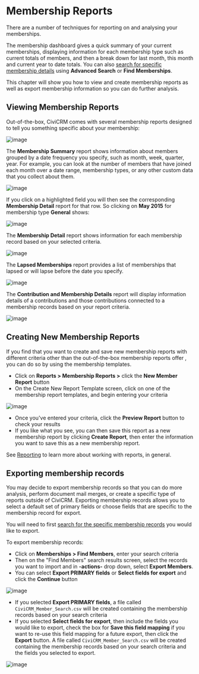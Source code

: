 # Membership Reports

There are a number of techniques for reporting on and analysing your
memberships.

The membership dashboard gives a quick summary of your current
memberships, displaying information for each membership type such as
current totals of members, and then a break down for last month, this
month and current year to date totals. You can also [search for specific membership details](/membership/finding-and-viewing-memberships.md#searching) using **Advanced Search** or **Find Memberships**.

This chapter will show you how to view and create membership reports as
well as export membership information so you can do further analysis.

## Viewing Membership Reports

Out-of-the-box, CiviCRM comes with several membership reports designed
to tell you something specific about your membership:

![image](/img/membership_report_list_1.png)


The **Membership Summary** report shows information about members
grouped by a date frequency you specify, such as month, week, quarter,
year. For example, you can look at the number of members that have
joined each month over a date range, membership types, or any other
custom data that you collect about them.

![image](/img/membership_summary_report.png)

If you click on a highlighted field you will then see the corresponding
**Membership Detail** report for that row. So clicking on **May 2015**
for membership type **General** shows:

![image](/img/membership_detail_from_summary_report.png)

The **Membership Detail** report shows information for each
membership record based on your selected criteria.

![image](/img/membership_detail_report.png)


The **Lapsed Memberships** report provides a list of memberships that
lapsed or will lapse before the date you specify.

![image](/img/membership_lapsed_report.png)


The **Contribution and Membership Details** report will display
information details of a contributions and those contributions connected
to a membership records based on your report criteria.

![image](/img/membership_contribution_report.png)

## Creating New Membership Reports

If you find that you want to create and save new membership reports with
different criteria other than the out-of-the-box membership reports
offer , you can do so by using the membership templates.

-   Click on **Reports > Membership Reports >** click the **New Member
    Report** button
-   On the Create New Report Template screen, click on one of the
    membership report templates, and begin entering your criteria

![image](/img/memberships_create_new_membership_report_1.png)

-   Once you've entered your criteria, click the **Preview Report**
    button to check your results
-   If you like what you see, you can then save this report as a new
    membership report by clicking **Create Report**, then enter the
    information you want to save this as a new membership report.

See [Reporting](/reporting/what-you-need-to-know.md) to learn more about working with reports, in general.

## Exporting membership records

You may decide to export membership records so that you can do more
analysis, perform document mail merges, or create a specific type of
reports outside of CiviCRM. Exporting membership records allows you to
select a default set of primary fields or choose fields that are
specific to the membership record for export.

You will need to first [search for the specific membership records](/membership/finding-and-viewing-memberships.md#searching) you
would like to export.

To export membership records:

-   Click on **Memberships > Find Members**, enter your search
    criteria
-   Then on the "Find Members" search results screen, select the records
    you want to import and in **-actions-** drop down, select **Export
    Members**.
-   You can select **Export PRIMARY fields** or **Select fields for
    export** and click the **Continue** button

![image](/img/memberships_export_memberships_screen.png)

-   If you selected **Export PRIMARY fields**, a file called
    `CiviCRM_Member_Search.csv` will be created containing the
    membership records based on your search criteria
-   If you selected **Select fields for export**, then include the
    fields you would like to export, check the box for **Save this field
    mapping** if you want to re-use this field mapping for a future
    export, then click the **Export** button. A file called
    `CiviCRM_Member_Search.csv` will be created containing the
    membership records based on your search criteria and the fields you
    selected to export.

![image](/img/memberships_select_fields_to_export.png)
